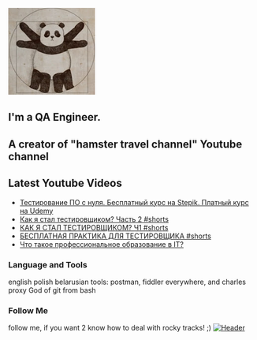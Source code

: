 [![Header](https://github.com/Bajnou/Alexey/blob/main/assets/pnd.png)](https://www.youtube.com/user/Stanleyxxl/)
## I'm a QA Engineer. 
## A creator of "hamster travel channel" Youtube channel 

## Latest Youtube Videos

<!-- YOUTUBE:START -->
- [Тестирование ПО с нуля. Бесплатный курс на Stepik. Платный курс на Udemy](https://www.youtube.com/watch?v=1OQ43web7oM)
- [Как я стал тестировщиком? Часть 2 #shorts](https://www.youtube.com/watch?v=YpteyDHFqoQ)
- [КАК Я СТАЛ ТЕСТИРОВЩИКОМ? Ч1 #shorts](https://www.youtube.com/watch?v=t5CuHnM96Tg)
- [БЕСПЛАТНАЯ ПРАКТИКА ДЛЯ ТЕСТИРОВЩИКА #shorts](https://www.youtube.com/watch?v=gnnO56TQDek)
- [Что такое профессиональное образование в IT?](https://www.youtube.com/watch?v=lGi_wwojdTM)
<!-- YOUTUBE:END -->

### Language and Tools
english
polish
belarusian
tools: postman, fiddler everywhere, and charles proxy
God of git from bash

### Follow Me
follow me, if you want 2 know how to deal with rocky tracks! ;)
[![Header](https://img.shields.io/badge/Youtube-090909?style=for-the-badge&logo=youtube&logoColor=f70000)](https://www.youtube.com/user/Stanleyxxl?sub_confirmation=1)
